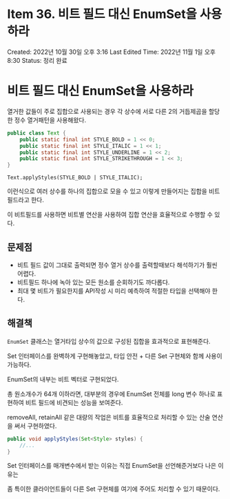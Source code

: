 # Item 36. 비트 필드 대신 EnumSet을 사용하라

Created: 2022년 10월 30일 오후 3:16
Last Edited Time: 2022년 11월 1일 오후 8:30
Status: 정리 완료

# 비트 필드 대신 EnumSet을 사용하라

열거한 값들이 주로 집합으로 사용되는 경우 각 상수에 서로 다른 2의 거듭제곱을 할당한 정수 열거패턴을 사용해왔다.

```java
public class Text {
    public static final int STYLE_BOLD = 1 << 0;
    public static final int STYLE_ITALIC = 1 << 1;
    public static final int STYLE_UNDERLINE = 1 << 2;
    public static final int STYLE_STRIKETHROUGH = 1 << 3;
}
```

`Text.applyStyles(STYLE_BOLD | STYLE_ITALIC);`

이런식으로 여러 상수를 하나의 집합으로 모을 수 있고  이렇게 만들어지는 집합을 비트필드라고 한다.

이 비트필드를 사용하면 비트별 연산을 사용하여 집합 연산을 효율적으로 수행할 수 있다.

## 문제점

- 비트 필드 값이 그대로 출력되면 정수 열거 상수를 출력할때보다 해석하기가 훨씬 어렵다.
- 비트필드 하나에 녹아 있는 모든 원소를 순회하기도 까다롭다.
- 최대 몇 비트가 필요한지를 API작성 시 미리 예측하여 적절한 타입을 선택해야 한다.

## 해결책

`EnumSet` 클래스는 열거타입 상수의 값으로 구성된 집합을 효과적으로 표현해준다.

Set 인터페이스를 완벽하게 구현해놓았고, 타입 안전 + 다른 Set 구현체와 함께 사용이 가능하다.

EnumSet의 내부는 비트 벡터로 구현되었다.

총 원소개수가 64개 이하라면, 대부분의 경우에 EnumSet 전체를 long 변수 하나로 표현하여 비트 필드에 비견되는 성능을 보여준다.

removeAll, retainAll 같은 대량의 작업은 비트를 효율적으로 처리할 수 있는 산술 연산을 써서 구현하였다.

```java
public void applyStyles(Set<Style> styles) {
    //...
}
```

Set 인터페이스를 매개변수에서 받는 이유는 직접 EnumSet을 선언해준거보다 나은 이유는

좀 특이한 클라이언트들이 다른 Set 구현체를 여기에 주어도 처리할 수 있기 때문이다.